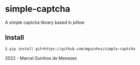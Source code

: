 # simple-captcha
A simple captcha library based in pillow

## Install
```bash
$ pip install git+https://github.com/mguinhos/simple-captcha
```

2022 - Marcel Guinhos de Menezes